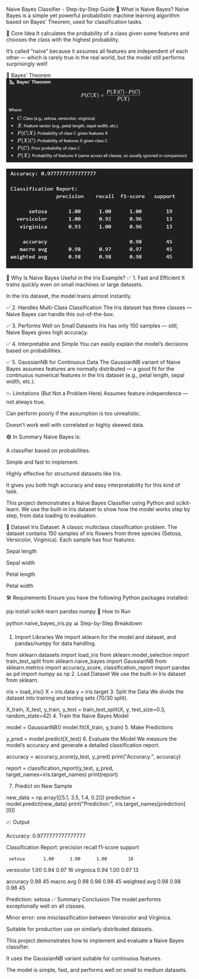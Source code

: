 Naive Bayes Classifier - Step-by-Step Guide
🤖 What is Naive Bayes?
Naive Bayes is a simple yet powerful probabilistic machine learning algorithm based on Bayes’ Theorem, used for classification tasks.

🧠 Core Idea
It calculates the probability of a class given some features and chooses the class with the highest probability.

It’s called “naive” because it assumes all features are independent of each other — which is rarely true in the real world, but the model still performs surprisingly well!

📐 Bayes' Theorem
![1754470350808](image/README/1754470350808.png)

![1754470392827](image/README/1754470392827.png)

📌 Why Is Naive Bayes Useful in the Iris Example?
✅ 1. Fast and Efficient
It trains quickly even on small machines or large datasets.

In the Iris dataset, the model trains almost instantly.

✅ 2. Handles Multi-Class Classification
The Iris dataset has three classes — Naive Bayes can handle this out-of-the-box.

✅ 3. Performs Well on Small Datasets
Iris has only 150 samples — still, Naive Bayes gives high accuracy.

✅ 4. Interpretable and Simple
You can easily explain the model’s decisions based on probabilities.

✅ 5. GaussianNB for Continuous Data
The GaussianNB variant of Naive Bayes assumes features are normally distributed — a good fit for the continuous numerical features in the Iris dataset (e.g., petal length, sepal width, etc.).

📉 Limitations (But Not a Problem Here)
Assumes feature independence — not always true.

Can perform poorly if the assumption is too unrealistic.

Doesn’t work well with correlated or highly skewed data.

🟢 In Summary
Naive Bayes is:

A classifier based on probabilities.

Simple and fast to implement.

Highly effective for structured datasets like Iris.

It gives you both high accuracy and easy interpretability for this kind of task.

This project demonstrates a Naive Bayes Classifier using Python and scikit-learn. We use the built-in Iris dataset to show how the model works step by step, from data loading to evaluation.

🌼 Dataset
Iris Dataset: A classic multiclass classification problem. The dataset contains 150 samples of iris flowers from three species (Setosa, Versicolor, Virginica). Each sample has four features:

Sepal length

Sepal width

Petal length

Petal width

🛠️ Requirements
Ensure you have the following Python packages installed:


pip install scikit-learn pandas numpy
🚀 How to Run

python naive_bayes_iris.py
📊 Step-by-Step Breakdown
1. Import Libraries
We import sklearn for the model and dataset, and pandas/numpy for data handling.

from sklearn.datasets import load_iris
from sklearn.model_selection import train_test_split
from sklearn.naive_bayes import GaussianNB
from sklearn.metrics import accuracy_score, classification_report
import pandas as pd
import numpy as np
2. Load Dataset
We use the built-in Iris dataset from sklearn.


iris = load_iris()
X = iris.data
y = iris.target
3. Split the Data
We divide the dataset into training and testing sets (70/30 split).


X_train, X_test, y_train, y_test = train_test_split(X, y, test_size=0.3, random_state=42)
4. Train the Naive Bayes Model

model = GaussianNB()
model.fit(X_train, y_train)
5. Make Predictions

y_pred = model.predict(X_test)
6. Evaluate the Model
We measure the model’s accuracy and generate a detailed classification report.



accuracy = accuracy_score(y_test, y_pred)
print(\"Accuracy:\", accuracy)

report = classification_report(y_test, y_pred, target_names=iris.target_names)
print(report)

7. Predict on New Sample

new_data = np.array([[5.1, 3.5, 1.4, 0.2]])
prediction = model.predict(new_data)
print(\"Prediction:\", iris.target_names[prediction][0])

📈 Output 

Accuracy: 0.9777777777777777

Classification Report:
              precision    recall  f1-score   support

     setosa       1.00      1.00      1.00        16
 versicolor       1.00      0.94      0.97        16
  virginica       0.94      1.00      0.97        13

accuracy                           0.98        45
macro avg       0.98      0.98      0.98        45
weighted avg    0.98      0.98      0.98        45

Prediction: setosa
✅ Summary
Conclusion
The model performs exceptionally well on all classes.

Minor error: one misclassification between Versicolor and Virginica.

Suitable for production use on similarly distributed datasets.

This project demonstrates how to implement and evaluate a Naive Bayes classifier.

It uses the GaussianNB variant suitable for continuous features.

The model is simple, fast, and performs well on small to medium datasets.